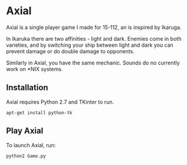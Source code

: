 # Axial

Axial is a single player game I made for 15-112, an is inspired by Ikaruga.

In Ikaruka there are two affinities - light and dark. Enemies come in both varieties, and by switching your ship between light and dark you can prevent damage or do double damage to opponents.

Similarly in Axial, you have the same mechanic. Sounds do no currently work on *NIX systems.

## Installation

Axial requires Python 2.7 and TKinter to run.

```
apt-get install python-tk
```

## Play Axial

To launch Axial, run:

```
python2 Game.py
```


